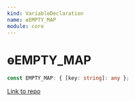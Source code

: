 ```yaml
---
kind: VariableDeclaration
name: ɵEMPTY_MAP
module: core
---
```


# ɵEMPTY_MAP

```ts
const EMPTY_MAP: { [key: string]: any };
```

[Link to repo](https://github.com/timdeschryver/angular/blob/master/packages/core/src/view/util.ts#L445-L445)
